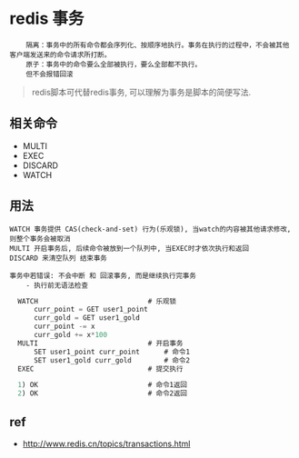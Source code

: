 # redis 事务

        隔离：事务中的所有命令都会序列化、按顺序地执行。事务在执行的过程中，不会被其他客户端发送来的命令请求所打断。
        原子：事务中的命令要么全部被执行，要么全部都不执行。
        但不会报错回滚

> redis脚本可代替redis事务, 可以理解为事务是脚本的简便写法.

## 相关命令

- MULTI
- EXEC
- DISCARD
- WATCH

## 用法

    WATCH 事务提供 CAS(check-and-set) 行为(乐观锁), 当watch的内容被其他请求修改, 则整个事务会被取消
    MULTI 开启事务后, 后续命令被放到一个队列中, 当EXEC时才依次执行和返回
    DISCARD 来清空队列 结束事务

    事务中若错误: 不会中断 和 回滚事务, 而是继续执行完事务
        - 执行前无语法检查

```js
  WATCH                           # 乐观锁
      curr_point = GET user1_point
      curr_gold = GET user1_gold
      curr_point -= x
      curr_gold += x*100
  MULTI                           # 开启事务
      SET user1_point curr_point      # 命令1
      SET user1_gold curr_gold        # 命令2
  EXEC                            # 提交执行

  1) OK                           # 命令1返回
  2) OK                           # 命令2返回
```

## ref

- <http://www.redis.cn/topics/transactions.html>